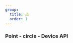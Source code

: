 ```yaml
---
group:
  title: 点
  order: 1
---
```


### Point - circle - Device API

<code src="./demos/circle-device.tsx"></code>
